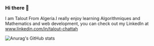 ### Hi there 👋
I am Talout From Algeria.I really enjoy learning Algorithmiques and Mathematics and web development, you can check out my LinkedIn at www.linkedin.com/in/talout-chattah

![Anurag's GitHub stats](https://github-readme-stats.vercel.app/api?username=talout-chattah&show_icons=true&theme=merko)

